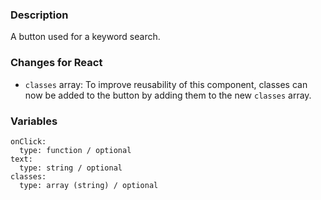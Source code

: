 ### Description
A button used for a keyword search.

### Changes for React
* `classes` array: To improve reusability of this component, classes can now be added to the button by adding them to the new `classes` array.

### Variables
~~~
onClick:
  type: function / optional
text:
  type: string / optional
classes:
  type: array (string) / optional
~~~